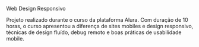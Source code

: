 Web Design Responsivo

Projeto realizado durante o curso da plataforma Alura. Com duração de 10 horas, o curso apresentou a diferença de sites mobiles e design responsivo, técnicas de design fluído, debug remoto e boas práticas de usabilidade mobile.
